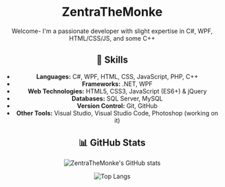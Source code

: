 <div align="center">

# ZentraTheMonke

Welcome- I'm a passionate developer with slight expertise in C#, WPF, HTML/CSS/JS, and some C++

## 🚀 Skills

- **Languages:** C#, WPF, HTML, CSS, JavaScript, PHP, C++
- **Frameworks:** .NET, WPF
- **Web Technologies:** HTML5, CSS3, JavaScript (ES6+) & jQuery
- **Databases:** SQL Server, MySQL
- **Version Control:** Git, GitHub
- **Other Tools:** Visual Studio, Visual Studio Code, Photoshop (working on it)

## 📊 GitHub Stats

![ZentraTheMonke's GitHub stats](https://github-readme-stats.vercel.app/api?username=ZentraTheMonke&show_icons=true&theme=dark)

![Top Langs](https://github-readme-stats.vercel.app/api/top-langs/?username=ZentraTheMonke&layout=compact&theme=dark)

</div>
